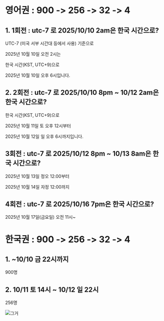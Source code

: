 # 영어권 : 900 -> 256 -> 32 -> 4 

## 1. 1회전 : utc-7 로 2025/10/10 2am은 한국 시간으로?

UTC-7 (미국 서부 시간대 등에서 사용) 기준으로 

2025년 10월 10일 오전 2시는 

한국 시간(KST, UTC+9)으로 

2025년 10월 10일 오후 6시입니다.

## 2. 2회전 : utc-7 로 2025/10/10 8pm ~ 10/12 2am은 한국 시간으로?

한국 시간(KST, UTC+9)으로 

2025년 10월 11일 토 오후 12시부터 

2025년 10월 12일 일 오후 6시까지입니다.

## 3회전 : utc-7 로 2025/10/12 8pm ~ 10/13 8am은 한국 시간으로?

2025년 10월 13일 정오 12:00부터

2025년 10월 14일 자정 12:00까지

## 4회전 : utc-7 로 2025/10/16 7pm은 한국 시간으로?

2025년 10월 17일(금요일) 오전 11시~

# 한국권 : 900 -> 256 -> 32 -> 4 

## 1. ~10/10 금 22시까지

900명

## 2. 10/11 토 14시 ~ 10/12 일 22시

256명

![그거](https://cafeptthumb-phinf.pstatic.net/MjAyNTEwMDlfMTA4/MDAxNzU5OTk0MjI4MDk4.syUW47OBcms-h9QFr2_Iz-N5FiSitPnnsUT82FgxyrUg.RzCdf0eO_BWhId7GL5XAAey9jpYqIzsvuSBFE7iDn0wg.JPEG/full.jpg?type=w1600)
